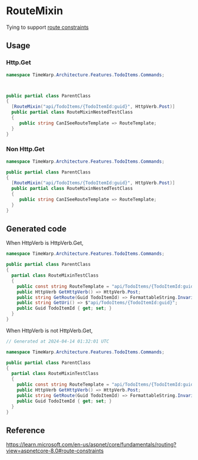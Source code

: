 ﻿# RouteMixin

Tying to support [route constraints](https://learn.microsoft.com/en-us/aspnet/core/fundamentals/routing?view=aspnetcore-8.0#route-constraints) 


## Usage

### Http.Get

```csharp
namespace TimeWarp.Architecture.Features.TodoItems.Commands;



public partial class ParentClass
{
  [RouteMixin("api/TodoItems/{TodoItemId:guid}", HttpVerb.Post)]
  public partial class RouteMixinNestedTestClass
  {
     public string CanISeeRouteTemplate => RouteTemplate;
  }
}
```

### Non Http.Get

```csharp
namespace TimeWarp.Architecture.Features.TodoItems.Commands;

public partial class ParentClass
{
  [RouteMixin("api/TodoItems/{TodoItemId:guid}", HttpVerb.Post)]
  public partial class RouteMixinNestedTestClass
  {
     public string CanISeeRouteTemplate => RouteTemplate;
  }
}

```

## Generated code

When HttpVerb is HttpVerb.Get, 
```csharp
namespace TimeWarp.Architecture.Features.TodoItems.Commands;

public partial class ParentClass
{
  partial class RouteMixinTestClass
  {
    public const string RouteTemplate = "api/TodoItems/{TodoItemId:guid}";
    public HttpVerb GetHttpVerb() => HttpVerb.Post;
    public string GetRoute(Guid TodoItemId) => FormattableString.Invariant($"api/TodoItems/{TodoItemId}");
    public string GetUri() => $"api/TodoItems/{TodoItemId:guid}";
    public Guid TodoItemId { get; set; }
  }
}
```

When HttpVerb is not HttpVerb.Get, 
```csharp
// Generated at 2024-04-14 01:32:01 UTC

namespace TimeWarp.Architecture.Features.TodoItems.Commands;

public partial class ParentClass
{
  partial class RouteMixinTestClass
  {
    public const string RouteTemplate = "api/TodoItems/{TodoItemId:guid}";
    public HttpVerb GetHttpVerb() => HttpVerb.Post;
    public string GetRoute(Guid TodoItemId) => FormattableString.Invariant($"api/TodoItems/{TodoItemId}");
    public Guid TodoItemId { get; set; }
  }
}

```
## Reference
https://learn.microsoft.com/en-us/aspnet/core/fundamentals/routing?view=aspnetcore-8.0#route-constraints
